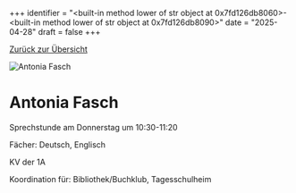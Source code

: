 
+++
identifier = "<built-in method lower of str object at 0x7fd126db8060>-<built-in method lower of str object at 0x7fd126db8090>"
date = "2025-04-28"
draft = false
+++

 [Zurück zur Übersicht](/schule/personen/)

<div class="row">
<div class="column">
<img src="/images/personal/Fasch.jpg" alt="Antonia Fasch"> 
</div>
<div class="column">

# Antonia Fasch

Sprechstunde am Donnerstag um 10:30-11:20

Fächer: Deutsch,  Englisch

KV der 1A









Koordination für: Bibliothek/Buchklub, Tagesschulheim

</div>
</div> 

